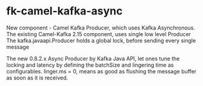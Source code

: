 # fk-camel-kafka-async

New component - Camel Kafka Producer, which uses Kafka Asynchronous.
The existing Camel-Kafka 2.15 component, uses single low level Producer
The kafka.javaapi.Producer holds a global lock, before sending every single message

The new 0.8.2.x Async Producer by Kafka Java API, let ones tune the locking and latency by defining
the batchSize and lingering time as configurables. linger.ms = 0, means as good as flushing the message
buffer as soon as it is received.
